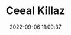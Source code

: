 ---
date: 2022-09-06 11:09:37
title: 'Ceeal Killaz'	
tags: [2D fighter, PC, hand-drawn]
img: https://i.imgur.com/31tRLGT.jpg
link: https://www.indiegogo.com/projects/cereal-killaz-2-d-fighting-game-demo-build#/
twitter: https://twitter.com/KillazCereal
---